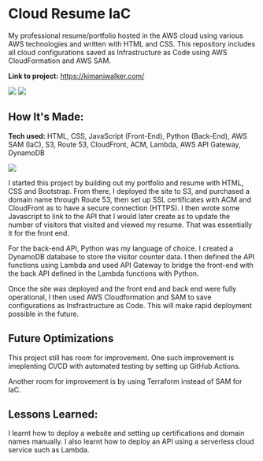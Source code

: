 # Cloud Resume IaC
My professional resume/portfolio hosted in the AWS cloud using various AWS technologies and written with HTML and CSS. This repository includes all cloud configurations saved as Infrastructure as Code using AWS CloudFormation and AWS SAM.

**Link to project:** https://kimaniwalker.com/

![](https://i.imgur.com/btiIZYC.png)
![](https://i.imgur.com/jPu2jqP.png)

## How It's Made:

**Tech used:** HTML, CSS, JavaScript (Front-End), Python (Back-End), AWS SAM (IaC), S3, Route 53, CloudFront, ACM, Lambda, AWS API Gateway, DynamoDB

![](https://media.licdn.com/dms/image/D5612AQHYK6G1sZURBw/article-cover_image-shrink_600_2000/0/1655920671605?e=2147483647&v=beta&t=ddbl-FivaWe07Oh00fYtgt1Uln0wAYmYVPvHXBBgaG0)

I started this project by building out my portfolio and resume with HTML, CSS and Bootstrap. From there, I deployed the site to S3, and purchased a domain name through Route 53, then set up SSL certificates with ACM and CloudFront as to have a secure connection (HTTPS). I then wrote some Javascript to link to the API that I would later create as to update the number of visitors that visited and viewed my resume. That was essentially it for the front end.

For the back-end API, Python was my language of choice. I created a DynamoDB database to store the visitor counter data. I then defined the API functions using Lambda and used API Gateway to bridge the front-end with the back API defined in the Lambda functions with Python.

Once the site was deployed and the front end and back end were fully operational, I then used AWS Cloudformation and SAM to save configurations as Insfrastructure as Code. This will make rapid deployment possible in the future.

## Future Optimizations
This project still has room for improvement. One such improvement is imeplenting CI/CD with automated testing by setting up GitHub Actions.

Another room for improvement is by using Terraform instead of SAM for IaC.


## Lessons Learned:

I learnt how to deploy a website and setting up certifications and domain names manually. I also learnt how to deploy an API using a serverless cloud service such as Lambda.
